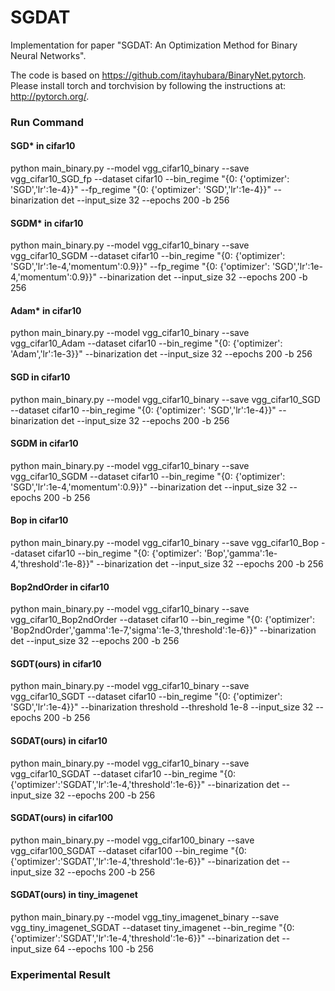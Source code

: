 # SGDAT
Implementation for paper "SGDAT: An Optimization Method for Binary Neural Networks".

The code is based on https://github.com/itayhubara/BinaryNet.pytorch.  
Please install torch and torchvision by following the instructions at: http://pytorch.org/.   

### Run Command
#### SGD* in cifar10
python main_binary.py --model vgg_cifar10_binary --save vgg_cifar10_SGD_fp --dataset cifar10 --bin_regime "{0: {'optimizer': 'SGD','lr':1e-4}}"  --fp_regime "{0: {'optimizer': 'SGD','lr':1e-4}}" --binarization det --input_size 32 --epochs 200 -b 256
#### SGDM* in cifar10
python main_binary.py --model vgg_cifar10_binary --save vgg_cifar10_SGDM --dataset cifar10 --bin_regime "{0: {'optimizer': 'SGD','lr':1e-4,'momentum':0.9}}" --fp_regime "{0: {'optimizer': 'SGD','lr':1e-4,'momentum':0.9}}" --binarization det --input_size 32 --epochs 200 -b 256
#### Adam* in cifar10
python main_binary.py --model vgg_cifar10_binary --save vgg_cifar10_Adam --dataset cifar10 --bin_regime "{0: {'optimizer': 'Adam','lr':1e-3}}"  --binarization det --input_size 32 --epochs 200 -b 256
#### SGD in cifar10
python main_binary.py --model vgg_cifar10_binary --save vgg_cifar10_SGD --dataset cifar10 --bin_regime "{0: {'optimizer': 'SGD','lr':1e-4}}"  --binarization det --input_size 32 --epochs 200 -b 256
#### SGDM in cifar10
python main_binary.py --model vgg_cifar10_binary --save vgg_cifar10_SGDM --dataset cifar10 --bin_regime "{0: {'optimizer': 'SGD','lr':1e-4,'momentum':0.9}}"  --binarization det --input_size 32 --epochs 200 -b 256
#### Bop in cifar10
python main_binary.py --model vgg_cifar10_binary --save vgg_cifar10_Bop --dataset cifar10 --bin_regime "{0: {'optimizer': 'Bop','gamma':1e-4,'threshold':1e-8}}" --binarization det --input_size 32 --epochs 200 -b 256
#### Bop2ndOrder in cifar10
python main_binary.py --model vgg_cifar10_binary --save vgg_cifar10_Bop2ndOrder --dataset cifar10 --bin_regime "{0: {'optimizer': 'Bop2ndOrder','gamma':1e-7,'sigma':1e-3,'threshold':1e-6}}" --binarization det --input_size 32 --epochs 200 -b 256
#### SGDT(ours) in cifar10
python main_binary.py --model vgg_cifar10_binary --save vgg_cifar10_SGDT --dataset cifar10 --bin_regime "{0: {'optimizer': 'SGD','lr':1e-4}}"  --binarization threshold --threshold 1e-8 --input_size 32 --epochs 200 -b 256
#### SGDAT(ours) in cifar10
python main_binary.py --model vgg_cifar10_binary --save vgg_cifar10_SGDAT --dataset cifar10 --bin_regime "{0: {'optimizer':'SGDAT','lr':1e-4,'threshold':1e-6}}" --binarization det --input_size 32 --epochs 200 -b 256
#### SGDAT(ours) in cifar100
python main_binary.py --model vgg_cifar100_binary --save vgg_cifar100_SGDAT --dataset cifar100 --bin_regime "{0: {'optimizer':'SGDAT','lr':1e-4,'threshold':1e-6}}" --binarization det --input_size 32 --epochs 200 -b 256
#### SGDAT(ours) in tiny_imagenet
python main_binary.py --model vgg_tiny_imagenet_binary --save vgg_tiny_imagenet_SGDAT --dataset tiny_imagenet --bin_regime "{0: {'optimizer':'SGDAT','lr':1e-4,'threshold':1e-6}}" --binarization det --input_size 64 --epochs 100 -b 256

### Experimental Result

